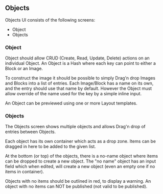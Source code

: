 Objects
-------

Objects UI consists of the following screens:

-	Object
-	Objects

### Object

Object should allow CRUD (Create, Read, Update, Delete) actions on an individual Object. An Object is a Hash where each key can point to either a Block or an Image.

To construct the image it should be possible to simply Drag'n drop Images and Blocks into a list of entries. Each Image/Block has a name on its own, and the entry should use that name by default. However the Object must allow override of the name used for the key by a simple inline input.

An Object can be previewed using one or more Layout templates.

### Objects

The Objects screen shows multiple objects and allows Drag'n drop of entries between Objects.

Each object has its own container which acts as a drop zone. Items can be dragged in here to be added to the given list.

At the bottom (or top) of the objects, there is a no-name object where items can be dropped to create a new object. The "no name" object has an input field which when edited, will create a new object (even an empty one if no items in container).

Objects with no items should be outlined in red, to display a warning. An object with no items can NOT be published (not valid to be published).
